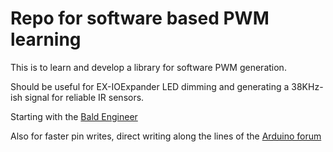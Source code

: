 # Repo for software based PWM learning

This is to learn and develop a library for software PWM generation.

Should be useful for EX-IOExpander LED dimming and generating a 38KHz-ish signal for reliable IR sensors.

Starting with the [Bald Engineer](https://www.baldengineer.com/software-pwm-with-millis.html)

Also for faster pin writes, direct writing along the lines of the [Arduino forum](https://forum.arduino.cc/t/faster-digitalwrite-solved/619295/26)
